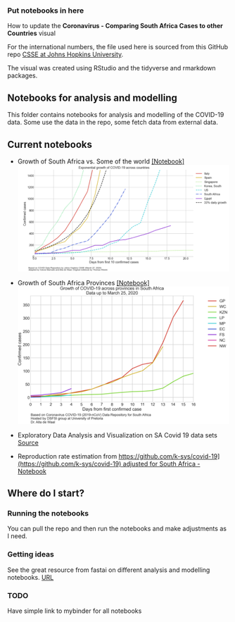 ### Put notebooks in here

How to update the **Coronavirus - Comparing South Africa Cases to other Countries** visual



For the international numbers, the file used here is sourced from this GitHub repo [CSSE at Johns Hopkins University](https://github.com/CSSEGISandData/COVID-19/blob/master/csse_covid_19_data/csse_covid_19_time_series/time_series_covid19_confirmed_global.csv).

The visual was created using RStudio and the tidyverse and rmarkdown packages. 

## Notebooks for analysis and modelling
This folder contains notebooks for analysis and modelling of the COVID-19 data. Some use the data in the repo, some fetch data from external data. 

## Current notebooks
* Growth of South Africa vs. Some of the world [[Notebook]](https://github.com/dsfsi/covid19za/blob/master/notebooks/2020-03-28-international-growth-analysis.ipynb)
![](https://github.com/dsfsi/covid19za/blob/master/visualisation/covid-growth-countries.png?raw=true)
* Growth of South Africa Provinces [[Notebook]](https://github.com/dsfsi/covid19za/blob/master/notebooks/covid19_growth_for_sa.ipynb)
![](https://github.com/dsfsi/covid19za/blob/master/visualisation/per_province_growth_first_report.png?raw=true)

* Exploratory Data Analysis and Visualization on SA Covid 19 data sets [Source](https://github.com/karthik111/covid19za/blob/master/notebooks/COVID-19%20South%20Africa%20-%20Data%20Analysis%20and%20Visualization.ipynb)

* Reproduction rate estimation from [https://github.com/k-sys/covid-19](https://github.com/k-sys/covid-19) adjusted for South Africa - Notebook](https://github.com/dsfsi/covid19za/blob/master/notebooks/Realtime%20R0.ipynb)

## Where do I start?
### Running the notebooks
You can pull the repo and then run the notebooks and make adjustments as I need. 

### Getting ideas
See the great resource from fastai on different analysis and modelling notebooks. [URL](https://covid19dashboards.com/)

### TODO
Have simple link to mybinder for all notebooks
